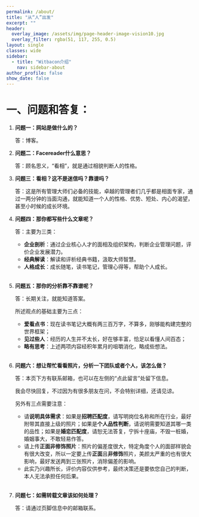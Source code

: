 ```yaml
---
permalink: /about/
title: "从“人”出发"
excerpt: ""
header:
  overlay_image: /assets/img/page-header-image-vision10.jpg
  overlay_filter: rgba(51, 117, 255, 0.5)
layout: single
classes: wide
sidebar:
  - title: "Witbacon介绍"
    nav: sidebar-about
author_profile: false
show_date: false
---
```


# 一、问题和答复：

1. **问题一：网站是做什么的？**

   答：博客。

2. **问题二：Facereader什么意思？**

   答：顾名思义，“看相”，就是通过相貌判断人的性格。

3. **问题三：看相？这不是迷信吗？靠谱吗？**

   答：这是所有管理大师们必备的技能，卓越的管理者们几乎都是相面专家，通过一两分钟的当面沟通，就能知道一个人的性格、优势、短处、内心的渴望，甚至小时候的成长环境。

4. **问题四：那你都写些什么文章呢？**

   答：主要为三类：

   - **企业剖析**：通过企业核心人才的面相及组织架构，判断企业管理问题，评价企业发展潜力。
   - **经典解读**：解读和评析经典书籍，汲取大师智慧。
   - **人格成长**：成长随笔，读书笔记，管理心得等，帮助个人成长。

   <br/>

5. **问题五：那你的分析靠不靠谱呢？**

   答：长期关注，就能知道答案。

   所述观点的基础主要为三点：

   - **爱看点书**：现在读书笔记大概有两三百万字，不算多，刚够能构建完整的世界框架；
   - **见过些人**：经历的人生并不太长，好在够丰富，恰足以看懂人间百态；
   - **略有思考**：上述两项内容经积年累月的咀嚼消化，略成些想法。

   <br/>

6. **问题六：想让帮忙看看照片，分析一下团队或者个人，该怎么做？**

   答：本页下方有联系邮箱，也可以在左侧的“点此留言”处留下信息。

   我会尽快回复，不过因为有很多朋友在问，不会特别详细，还请见谅。

   另外有三点需要注意：

   - 请**说明具体需求**：如果是**招聘匹配度**，请写明岗位名称和所在行业，最好附带其直接上级的照片；如果是**个人品性判断**，请说明需要知道其哪一类的品性；如果是**婚恋匹配度**，请恕无法答复，宁拆十座庙，不毁一桩婚，婚姻事大，不敢轻易作答。
   - 请上传**正面非修饰照片**：照片的偏差度很大，特定角度个人的面部样貌会有很大改变，所以一定要上传**正面**且**非修饰**照片，美颜太严重的也有很大影响，最好发送两到三张照片，消除偏差的影响。
   - 此实乃兴趣所长，评价内容仅供参考，最终决策还是要依您自己的判断，本人无法承担任何后果。

   <br/>

7. **问题七：如需转载文章该如何处理？**

   答：请通过页脚信息中的邮箱联系。